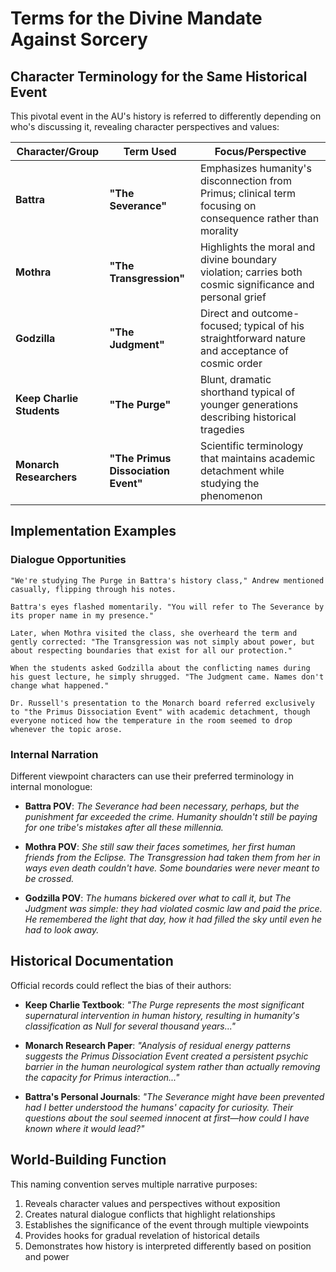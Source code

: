 # Terms for the Divine Mandate Against Sorcery

## Character Terminology for the Same Historical Event

This pivotal event in the AU's history is referred to differently depending on who's discussing it, revealing character perspectives and values:

| Character/Group | Term Used | Focus/Perspective |
|-----------------|-----------|-------------------|
| **Battra** | **"The Severance"** | Emphasizes humanity's disconnection from Primus; clinical term focusing on consequence rather than morality |
| **Mothra** | **"The Transgression"** | Highlights the moral and divine boundary violation; carries both cosmic significance and personal grief |
| **Godzilla** | **"The Judgment"** | Direct and outcome-focused; typical of his straightforward nature and acceptance of cosmic order |
| **Keep Charlie Students** | **"The Purge"** | Blunt, dramatic shorthand typical of younger generations describing historical tragedies |
| **Monarch Researchers** | **"The Primus Dissociation Event"** | Scientific terminology that maintains academic detachment while studying the phenomenon |

## Implementation Examples

### Dialogue Opportunities

```
"We're studying The Purge in Battra's history class," Andrew mentioned casually, flipping through his notes.

Battra's eyes flashed momentarily. "You will refer to The Severance by its proper name in my presence."

Later, when Mothra visited the class, she overheard the term and gently corrected: "The Transgression was not simply about power, but about respecting boundaries that exist for all our protection."

When the students asked Godzilla about the conflicting names during his guest lecture, he simply shrugged. "The Judgment came. Names don't change what happened."

Dr. Russell's presentation to the Monarch board referred exclusively to "the Primus Dissociation Event" with academic detachment, though everyone noticed how the temperature in the room seemed to drop whenever the topic arose.
```

### Internal Narration

Different viewpoint characters can use their preferred terminology in internal monologue:

- **Battra POV**: *The Severance had been necessary, perhaps, but the punishment far exceeded the crime. Humanity shouldn't still be paying for one tribe's mistakes after all these millennia.*

- **Mothra POV**: *She still saw their faces sometimes, her first human friends from the Eclipse. The Transgression had taken them from her in ways even death couldn't have. Some boundaries were never meant to be crossed.*

- **Godzilla POV**: *The humans bickered over what to call it, but The Judgment was simple: they had violated cosmic law and paid the price. He remembered the light that day, how it had filled the sky until even he had to look away.*

## Historical Documentation

Official records could reflect the bias of their authors:

- **Keep Charlie Textbook**: *"The Purge represents the most significant supernatural intervention in human history, resulting in humanity's classification as Null for several thousand years..."*

- **Monarch Research Paper**: *"Analysis of residual energy patterns suggests the Primus Dissociation Event created a persistent psychic barrier in the human neurological system rather than actually removing the capacity for Primus interaction..."*

- **Battra's Personal Journals**: *"The Severance might have been prevented had I better understood the humans' capacity for curiosity. Their questions about the soul seemed innocent at first—how could I have known where it would lead?"*

## World-Building Function

This naming convention serves multiple narrative purposes:

1. Reveals character values and perspectives without exposition
2. Creates natural dialogue conflicts that highlight relationships
3. Establishes the significance of the event through multiple viewpoints
4. Provides hooks for gradual revelation of historical details
5. Demonstrates how history is interpreted differently based on position and power